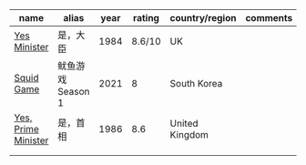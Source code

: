  

| name                                                         | alias            | year | rating | country/region | comments |
| ------------------------------------------------------------ | ---------------- | ---- | ------ | -------------- | -------- |
| [Yes Minister](https://www.imdb.com/title/tt0080306/)        | 是，大臣         | 1984 | 8.6/10 | UK             |          |
| [Squid Game](https://www.imdb.com/title/tt10919420/)         | 鱿鱼游戏Season 1 | 2021 | 8      | South Korea    |          |
| [Yes, Prime Minister](https://www.imdb.com/title/tt0086831/) | 是，首相         | 1986 | 8.6    | United Kingdom |          |
|                                                              |                  |      |        |                |          |
|                                                              |                  |      |        |                |          |
